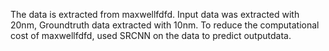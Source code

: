 The data is extracted from maxwellfdfd.
Input data was extracted with 20nm, Groundtruth data extracted with 10nm.
To reduce the computational cost of maxwellfdfd, used SRCNN on the data to predict outputdata.
